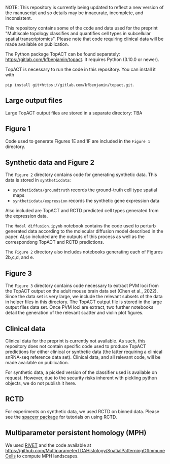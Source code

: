NOTE: This repository is currently being updated to reflect a new version of the manuscript and so details may be innacurate, incomplete, and inconsistent.

This repository contains some of the code and data used for the preprint "Multiscale topology classifies and quantifies cell types in subcellular spatial transcriptomics". Please note that code requiring clinical data will be made available on publication.

The Python package TopACT can be found separately: https://gitlab.com/kfbenjamin/topact. It requires Python (3.10.0 or newer).

TopACT is necessary to run the code in this repository. You can install it with

```pip install git+https://gitlab.com/kfbenjamin/topact.git```.

## Large output files

Large TopACT output files are stored in a separate directory: TBA

## Figure 1

Code used to generate Figures 1E and 1F are included in the `Figure 1` directory.

## Synthetic data and Figure 2

The `Figure 2` directory contains code for generating synthetic data. This data is stored in `syntheticdata`:

- `syntheticdata/groundtruth` records the ground-truth cell type spatial maps
- `syntheticdata/expression` records the synthetic gene expression data

Also included are TopACT and RCTD predicted cell types generated from the expression data.

The `Model diffusion.ipynb` notebook contains the code used to perturb generated data according to the molecular diffusion model described in the paper. ALso included are the outputs of this process as well as the correspondong TopACT and RCTD predictions.

The `Figure 2` directory also includes notebooks generating each of Figures 2b,c,d, and e.

## Figure 3

The `Figure 3` directory contains code necessary to extract PVM loci from the TopACT output on the adult mouse brain data set (Chen et al., 2022). Since the data set is very large, we include the relevant subsets of the data in helper files in this directory. The TopACT output file is stored in the large output files data set. Once PVM loci are extract, two further notebooks detail the generation of the relevant scatter and violin plot figures.

## Clinical data

Clinical data for the preprint is currently not available. As such, this repository does not contain specific code used to produce TopACT predictions for either clinical or synthetic data (the latter requiring a clinical snRNA-seq reference data set). Clinical data, and all relevant code, will be made available on publication.

For synthetic data, a pickled version of the classifier used is available on request. However, due to the security risks inherent with pickling python objects, we do not publish it here.

## RCTD

For experiments on synthetic data, we used RCTD on binned data. Please see the [spacexr package](https://github.com/dmcable/spacexr) for tutorials on using RCTD.

## Multiparameter persistent homology (MPH)

We used [RIVET](https://rivet.readthedocs.io/en/latest/) and the code available at https://github.com/MultiparameterTDAHistology/SpatialPatterningOfImmuneCells to compute MPH landscapes.
